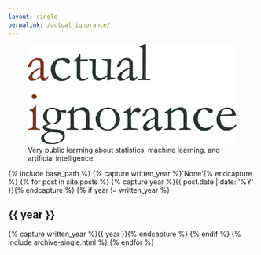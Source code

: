 ```yaml
---
layout: single
permalink: /actual_ignorance/
---
```


<!-- Banner heading -->
<figure>
<center> <img src="../assets/images/ai_banner.png" width="900px" /> </center>
<figcaption> Very public learning about statistics, machine learning, and artificial intelligence.  </figcaption>
</figure>

<!-- Posts -->
{% include base_path %}
{% capture written_year %}'None'{% endcapture %}
{% for post in site.posts %}
{% capture year %}{{ post.date | date: '%Y' }}{% endcapture %}
{% if year != written_year %}
<h2 id="{{ year | slugify }}" class="archive__subtitle">{{ year }}</h2>
{% capture written_year %}{{ year }}{% endcapture %}
{% endif %}
{% include archive-single.html %}
{% endfor %}
